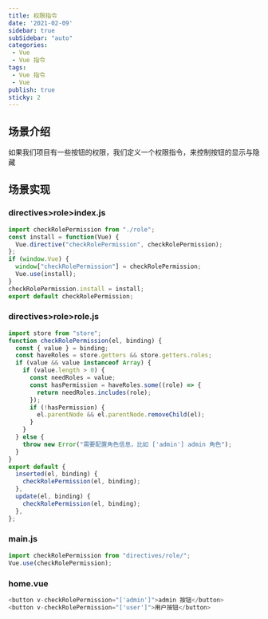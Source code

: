 ```yaml
---
title: 权限指令
date: '2021-02-09'
sidebar: true
subSidebar: "auto"
categories:
 - Vue
 - Vue 指令
tags:
 - Vue 指令
 - Vue
publish: true
sticky: 2
---
```


<h2>场景介绍</h2>
<p>如果我们项目有一些按钮的权限，我们定义一个权限指令，来控制按钮的显示与隐藏</p>

<h2>场景实现</h2>
<h3>directives>role>index.js</h3>

``` js
import checkRolePermission from "./role";
const install = function(Vue) {
  Vue.directive("checkRolePermission", checkRolePermission);
};
if (window.Vue) {
  window["checkRolePermission"] = checkRolePermission;
  Vue.use(install);
}
checkRolePermission.install = install;
export default checkRolePermission;
```

<h3>directives>role>role.js</h3>

``` js
import store from "store";
function checkRolePermission(el, binding) {
  const { value } = binding;
  const haveRoles = store.getters && store.getters.roles;
  if (value && value instanceof Array) {
    if (value.length > 0) {
      const needRoles = value;
      const hasPermission = haveRoles.some((role) => {
        return needRoles.includes(role);
      });
      if (!hasPermission) {
        el.parentNode && el.parentNode.removeChild(el);
      }
    }
  } else {
    throw new Error("需要配置角色信息，比如 ['admin'] admin 角色");
  }
}
export default {
  inserted(el, binding) {
    checkRolePermission(el, binding);
  },
  update(el, binding) {
    checkRolePermission(el, binding);
  },
};
```

<h3>main.js</h3>

``` js
import checkRolePermission from "directives/role/";
Vue.use(checkRolePermission);
```

<h3>home.vue</h3>

``` js
<button v-checkRolePermission="['admin']">admin 按钮</button>
<button v-checkRolePermission="['user']">用户按钮</button>
```